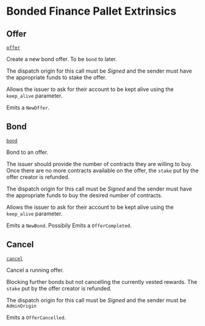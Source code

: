 # Bonded Finance Pallet Extrinsics

## Offer

[`offer`](https://dali.devnets.composablefinance.ninja/doc/pallet_bonded-finance/pallet/enum.Call.html#variant.offer)

Create a new bond offer. To be `bond` to later.

The dispatch origin for this call must be *Signed* and the sender must have the
appropriate funds to stake the offer.

Allows the issuer to ask for their account to be kept alive using the `keep_alive`
parameter.

Emits a `NewOffer`.

## Bond

[`bond`](https://dali.devnets.composablefinance.ninja/doc/pallet_bonded-finance/pallet/enum.Call.html#variant.bond)

Bond to an offer.

The issuer should provide the number of contracts they are willing to buy.
Once there are no more contracts available on the offer, the `stake` put by the
offer creator is refunded.

The dispatch origin for this call must be *Signed* and the sender must have the
appropriate funds to buy the desired number of contracts.

Allows the issuer to ask for their account to be kept alive using the `keep_alive`
parameter.

Emits a `NewBond`.
Possibily Emits a `OfferCompleted`.

## Cancel

[`cancel`](https://dali.devnets.composablefinance.ninja/doc/pallet_bonded-finance/pallet/enum.Call.html#variant.cancel)

Cancel a running offer.

Blocking further bonds but not cancelling the currently vested rewards. The `stake` put
by the offer creator is refunded.

The dispatch origin for this call must be *Signed* and the sender must be `AdminOrigin`

Emits a `OfferCancelled`.
